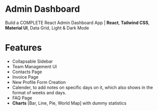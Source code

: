 # Admin Dashboard

Build a COMPLETE React Admin Dashboard App | **React**, **Tailwind CSS**, **Material UI**, Data Grid, Light & Dark Mode

# Features
- Collapsable Sidebar
- Team Management UI
- Contacts Page
- Invoice Page
- New Profile Form Creation
- Calender, to add notes on specific days on it, which also shows in the format of weeks and days.
- FAQ Page
- **Charts** [Bar, Line, Pie, World Map] with dummy statistics

